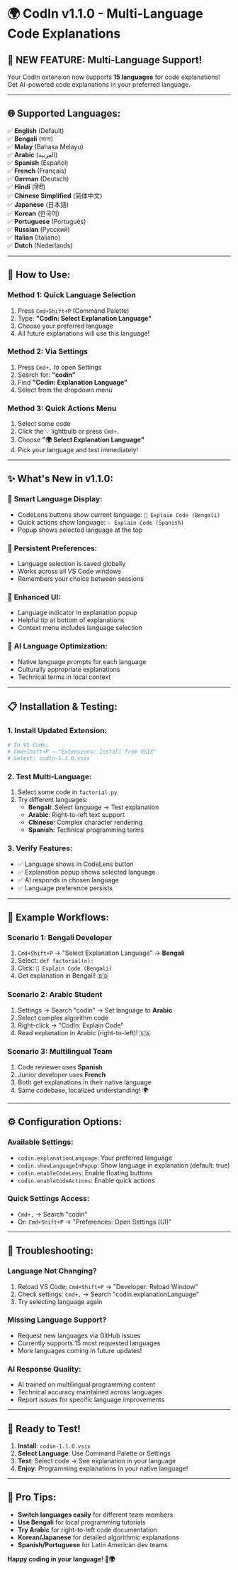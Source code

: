 # 🌍 CodIn v1.1.0 - Multi-Language Code Explanations

## 🎉 **NEW FEATURE: Multi-Language Support!**

Your CodIn extension now supports **15 languages** for code explanations! Get AI-powered code explanations in your preferred language.

---

## 🌐 **Supported Languages:**

✅ **English** (Default)  
✅ **Bengali** (বাংলা)  
✅ **Malay** (Bahasa Melayu)  
✅ **Arabic** (العربية)  
✅ **Spanish** (Español)  
✅ **French** (Français)  
✅ **German** (Deutsch)  
✅ **Hindi** (हिंदी)  
✅ **Chinese Simplified** (简体中文)  
✅ **Japanese** (日本語)  
✅ **Korean** (한국어)  
✅ **Portuguese** (Português)  
✅ **Russian** (Русский)  
✅ **Italian** (Italiano)  
✅ **Dutch** (Nederlands)  

---

## 🚀 **How to Use:**

### **Method 1: Quick Language Selection**
1. Press `Cmd+Shift+P` (Command Palette)
2. Type: **"CodIn: Select Explanation Language"**
3. Choose your preferred language
4. All future explanations will use this language!

### **Method 2: Via Settings**
1. Press `Cmd+,` to open Settings
2. Search for: **"codin"**
3. Find **"Codin: Explanation Language"**
4. Select from the dropdown menu

### **Method 3: Quick Actions Menu**
1. Select some code
2. Click the 💡 lightbulb or press `Cmd+.`
3. Choose **"🌍 Select Explanation Language"**
4. Pick your language and test immediately!

---

## ✨ **What's New in v1.1.0:**

### 🎯 **Smart Language Display:**
- CodeLens buttons show current language: `🤖 Explain Code (Bengali)`
- Quick actions show language: `💡 Explain Code (Spanish)`
- Popup shows selected language at the top

### 🔄 **Persistent Preferences:**
- Language selection is saved globally
- Works across all VS Code windows
- Remembers your choice between sessions

### 🎨 **Enhanced UI:**
- Language indicator in explanation popup
- Helpful tip at bottom of explanations
- Context menu includes language selection

### 🧠 **AI Language Optimization:**
- Native language prompts for each language
- Culturally appropriate explanations
- Technical terms in local context

---

## 📋 **Installation & Testing:**

### **1. Install Updated Extension:**
```bash
# In VS Code:
# Cmd+Shift+P → "Extensions: Install from VSIX"
# Select: codin-1.1.0.vsix
```

### **2. Test Multi-Language:**
1. Select some code in `factorial.py`
2. Try different languages:
   - **Bengali**: Select language → Test explanation
   - **Arabic**: Right-to-left text support
   - **Chinese**: Complex character rendering
   - **Spanish**: Technical programming terms

### **3. Verify Features:**
- ✅ Language shows in CodeLens button
- ✅ Explanation popup shows selected language
- ✅ AI responds in chosen language
- ✅ Language preference persists

---

## 🎯 **Example Workflows:**

### **Scenario 1: Bengali Developer**
1. `Cmd+Shift+P` → "Select Explanation Language" → **Bengali**
2. Select: `def factorial(n):`
3. Click: `🤖 Explain Code (Bengali)`
4. Get explanation in Bengali! 🇧🇩

### **Scenario 2: Arabic Student**
1. Settings → Search "codin" → Set language to **Arabic**
2. Select complex algorithm code
3. Right-click → "CodIn: Explain Code"
4. Read explanation in Arabic (right-to-left)! 🇸🇦

### **Scenario 3: Multilingual Team**
1. Code reviewer uses **Spanish**
2. Junior developer uses **French** 
3. Both get explanations in their native language
4. Same codebase, localized understanding! 🌍

---

## ⚙️ **Configuration Options:**

### **Available Settings:**
- `codin.explanationLanguage`: Your preferred language
- `codin.showLanguageInPopup`: Show language in explanation (default: true)
- `codin.enableCodeLens`: Enable floating buttons
- `codin.enableCodeActions`: Enable quick actions

### **Quick Settings Access:**
- `Cmd+,` → Search "codin"
- Or: `Cmd+Shift+P` → "Preferences: Open Settings (UI)"

---

## 🔧 **Troubleshooting:**

### **Language Not Changing?**
1. Reload VS Code: `Cmd+Shift+P` → "Developer: Reload Window"
2. Check settings: `Cmd+,` → Search "codin.explanationLanguage"
3. Try selecting language again

### **Missing Language Support?**
- Request new languages via GitHub issues
- Currently supports 15 most requested languages
- More languages coming in future updates!

### **AI Response Quality:**
- AI trained on multilingual programming content
- Technical accuracy maintained across languages
- Report issues for specific language improvements

---

## 🎉 **Ready to Test!**

1. **Install**: `codin-1.1.0.vsix`
2. **Select Language**: Use Command Palette or Settings
3. **Test**: Select code → See explanation in your language
4. **Enjoy**: Programming explanations in your native language!

---

## 🌟 **Pro Tips:**

- **Switch languages easily** for different team members
- **Use Bengali** for local programming tutorials
- **Try Arabic** for right-to-left code documentation
- **Korean/Japanese** for detailed algorithmic explanations
- **Spanish/Portuguese** for Latin American dev teams

**Happy coding in your language! 🚀🌍**
